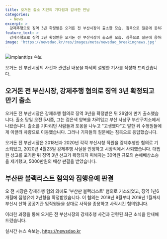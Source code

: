 ```yaml
---
title: 오거돈 출소 지인의 기다림과 감사한 만남
categories:
  - News
excerpt: >
  강제추행으로 징역 3년 확정받은 오거돈 전 부산시장이 출소한 모습. 침묵으로 질문에 응하지 않았으며, 피해자에 대한 손해배상소송에서 5000만원을 판결받았다. 또한, 부산판 블랙리스트 혐의로 집행유예 2년을 확정받은 바 있다. 부산시 관련 공공기관 임직원을 사직시킨 혐의도 있다.
feature_text: >
  강제추행으로 징역 3년 확정받은 오거돈 전 부산시장이 출소한 모습. 침묵으로 질문에 응하지 않았으며, 피해자에 대한 손해배상소송에서 5000만원을 판결받았다. 또한, 부산판 블랙리스트 혐의로 집행유예 2년을 확정받은 바 있다. 부산시 관련 공공기관 임직원을 사직시킨 혐의도 있다.
image: 'https://newsdao.kr/res/images/meta/newsdao_breakingnews.jpg'
---
```


<p><img src="https://newsdao.kr/res/images/meta/newsdao_breakingnews.jpg" alt="implanttips 속보" /></p>

<p>오거돈 전 부산시장의 사건과 관련된 내용을 자세히 설명한 기사를 작성해 드리겠습니다. </p>

<h2 data-ke-size="size26">오거돈 전 부산시장, 강제추행 혐의로 징역 3년 확정되고 만기 출소</h2>

<p>오거돈 전 부산시장은 강제추행 혐의로 징역 3년을 확정받은 뒤 26일에 만기 출소했습니다. 출소 당일 오전 5시쯤, 그는 검은색 양복을 차려입고 부산 사상구 부산구치소에서 나왔습니다. 출소를 기다리던 사람들과 포옹을 나누고 "고생했다"고 말한 뒤 수행원들에게 이끌려 차량으로 이동했습니다. 그러나 기자들의 질문에는 침묵으로 응답했습니다.</p>

<p data-ke-size="size16">오거돈 전 부산시장은 2018년과 2020년 각각 부산시청 직원을 강제추행한 혐의로 기소되었고, 2020년 4월23일 강제추행 사실을 인정하고 시장직에서 사퇴했습니다. 대법원 상고를 포기한 뒤 징역 3년 선고가 확정되자 피해자는 30억원 규모의 손해배상소송을 제기했고, 5000만원의 배상 판결을 받았습니다.</p>

<h2 data-ke-size="size26">부산판 블랙리스트 혐의와 집행유예 판결</h2>

<p>오 전 시장은 강제추행 혐의 외에도 '부산판 블랙리스트' 혐의로 기소되었고, 징역 1년6개월에 집행유예 2년형을 확정받았습니다. 이 혐의는 2018년 8월부터 2019년 1월까지 부산시 산하 공공기관 임직원들을 상대로 사직을 종용하고 사직시킨 혐의입니다.</p>

<p>이러한 과정을 통해 오거돈 전 부산시장의 강제추행 사건과 관련된 최근 소식을 안내해 드렸습니다.</p>
실시간 뉴스 속보는, <a href="https://newsdao.kr" rel="dofollow">https://newsdao.kr</a>


